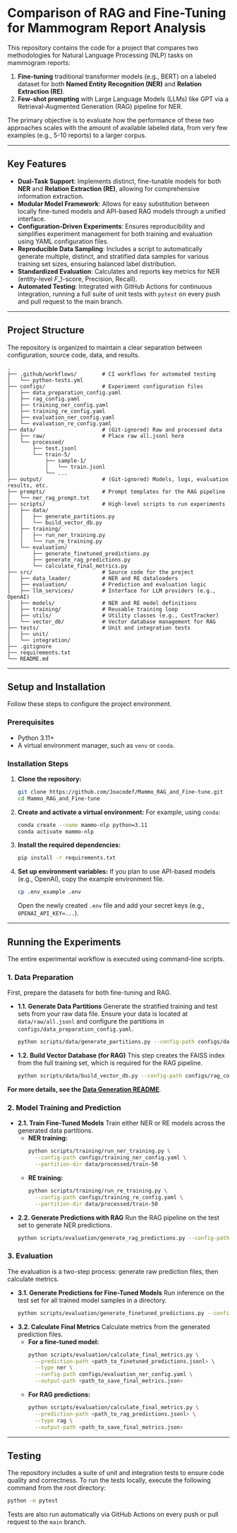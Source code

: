 # Comparison of RAG and Fine-Tuning for Mammogram Report Analysis

This repository contains the code for a project that compares two methodologies for Natural Language Processing (NLP) tasks on mammogram reports:

1.  **Fine-tuning** traditional transformer models (e.g., BERT) on a labeled dataset for both **Named Entity Recognition (NER)** and **Relation Extraction (RE)**.
2.  **Few-shot prompting** with Large Language Models (LLMs) like GPT via a Retrieval-Augmented Generation (RAG) pipeline for NER.

The primary objective is to evaluate how the performance of these two approaches scales with the amount of available labeled data, from very few examples (e.g., 5-10 reports) to a larger corpus.

-----

## Key Features

  - **Dual-Task Support**: Implements distinct, fine-tunable models for both **NER** and **Relation Extraction (RE)**, allowing for comprehensive information extraction.
  - **Modular Model Framework**: Allows for easy substitution between locally fine-tuned models and API-based RAG models through a unified interface.
  - **Configuration-Driven Experiments**: Ensures reproducibility and simplifies experiment management for both training and evaluation using YAML configuration files.
  - **Reproducible Data Sampling**: Includes a script to automatically generate multiple, distinct, and stratified data samples for various training set sizes, ensuring balanced label distribution.
  - **Standardized Evaluation**: Calculates and reports key metrics for NER (entity-level $F\_1$-score, Precision, Recall).
  - **Automated Testing**: Integrated with GitHub Actions for continuous integration, running a full suite of unit tests with `pytest` on every push and pull request to the main branch.

-----

## Project Structure

The repository is organized to maintain a clear separation between configuration, source code, data, and results.

```
.
├── .github/workflows/        # CI workflows for automated testing
│   └── python-tests.yml
├── configs/                  # Experiment configuration files
│   ├── data_preparation_config.yaml
│   ├── rag_config.yaml
│   ├── training_ner_config.yaml
│   ├── training_re_config.yaml
│   ├── evaluation_ner_config.yaml
│   └── evaluation_re_config.yaml
├── data/                     # (Git-ignored) Raw and processed data
│   ├── raw/                  # Place raw all.jsonl here
│   └── processed/
│       ├── test.jsonl
│       └── train-5/
│           ├── sample-1/
│           │   └── train.jsonl
│           └── ...
├── output/                   # (Git-ignored) Models, logs, evaluation results, etc.
├── prompts/                  # Prompt templates for the RAG pipeline
│   └── ner_rag_prompt.txt
├── scripts/                  # High-level scripts to run experiments
│   ├── data/
│   │   ├── generate_partitions.py
│   │   └── build_vector_db.py
│   ├── training/
│   │   ├── run_ner_training.py
│   │   └── run_re_training.py
│   └── evaluation/
│       ├── generate_finetuned_predictions.py
│       ├── generate_rag_predictions.py
│       └── calculate_final_metrics.py
├── src/                      # Source code for the project
│   ├── data_loader/          # NER and RE dataloaders
│   ├── evaluation/           # Prediction and evaluation logic
│   ├── llm_services/         # Interface for LLM providers (e.g., OpenAI)
│   ├── models/               # NER and RE model definitions
│   ├── training/             # Reusable training loop
│   ├── utils/                # Utility classes (e.g., CostTracker)
│   └── vector_db/            # Vector database management for RAG
├── tests/                    # Unit and integration tests
│   ├── unit/
│   └── integration/
├── .gitignore
├── requirements.txt
└── README.md
```

-----

## Setup and Installation

Follow these steps to configure the project environment.

### Prerequisites

  - Python 3.11+
  - A virtual environment manager, such as `venv` or `conda`.

### Installation Steps

1.  **Clone the repository:**
    ```bash
    git clone https://github.com/Joacodef/Mammo_RAG_and_Fine-tune.git
    cd Mammo_RAG_and_Fine-tune
    ```
2.  **Create and activate a virtual environment:**
    For example, using `conda`:
    ```bash
    conda create --name mammo-nlp python=3.11
    conda activate mammo-nlp
    ```
3.  **Install the required dependencies:**
    ```bash
    pip install -r requirements.txt
    ```
4.  **Set up environment variables:**
    If you plan to use API-based models (e.g., OpenAI), copy the example environment file.
    ```bash
    cp .env_example .env
    ```
    Open the newly created `.env` file and add your secret keys (e.g., `OPENAI_API_KEY=...`).

-----

## Running the Experiments

The entire experimental workflow is executed using command-line scripts.

### 1\. Data Preparation

First, prepare the datasets for both fine-tuning and RAG.

  - **1.1. Generate Data Partitions**
    Generate the stratified training and test sets from your raw data file. Ensure your data is located at `data/raw/all.jsonl` and configure the partitions in `configs/data_preparation_config.yaml`.
    ```bash
    python scripts/data/generate_partitions.py --config-path configs/data_preparation_config.yaml
    ```
  - **1.2. Build Vector Database (for RAG)**
    This step creates the FAISS index from the full training set, which is required for the RAG pipeline.
    ```bash
    python scripts/data/build_vector_db.py --config-path configs/rag_config.yaml
    ```

**For more details, see the [Data Generation README](https://www.google.com/search?q=./scripts/data/README.md)**.

### 2\. Model Training and Prediction

  - **2.1. Train Fine-Tuned Models**
    Train either NER or RE models across the generated data partitions.
      - **NER training:**
        ```bash
        python scripts/training/run_ner_training.py \
          --config-path configs/training_ner_config.yaml \
          --partition-dir data/processed/train-50
        ```
      - **RE training:**
        ```bash
        python scripts/training/run_re_training.py \
          --config-path configs/training_re_config.yaml \
          --partition-dir data/processed/train-50
        ```
  - **2.2. Generate Predictions with RAG**
    Run the RAG pipeline on the test set to generate NER predictions.
    ```bash
    python scripts/evaluation/generate_rag_predictions.py --config-path configs/rag_config.yaml
    ```

### 3\. Evaluation

The evaluation is a two-step process: generate raw prediction files, then calculate metrics.

  - **3.1. Generate Predictions for Fine-Tuned Models**
    Run inference on the test set for all trained model samples in a directory.
    ```bash
    python scripts/evaluation/generate_finetuned_predictions.py --config-path configs/evaluation_ner_config.yaml
    ```
  - **3.2. Calculate Final Metrics**
    Calculate metrics from the generated prediction files.
      - **For a fine-tuned model:**
        ```bash
        python scripts/evaluation/calculate_final_metrics.py \
          --prediction-path <path_to_finetuned_predictions.jsonl> \
          --type ner \
          --config-path configs/evaluation_ner_config.yaml \
          --output-path <path_to_save_final_metrics.json>
        ```
      - **For RAG predictions:**
        ```bash
        python scripts/evaluation/calculate_final_metrics.py \
          --prediction-path <path_to_rag_predictions.jsonl> \
          --type rag \
          --output-path <path_to_save_final_metrics.json>
        ```

-----

## Testing

The repository includes a suite of unit and integration tests to ensure code quality and correctness. To run the tests locally, execute the following command from the root directory:

```bash
python -m pytest
```

Tests are also run automatically via GitHub Actions on every push or pull request to the `main` branch.